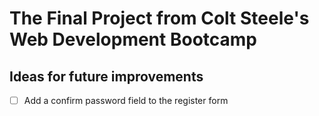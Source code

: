 # The Final Project from Colt Steele's Web Development Bootcamp

## Ideas for future improvements
- [ ] Add a confirm password field to the register form